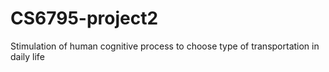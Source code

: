 # CS6795-project2
Stimulation of human cognitive process to choose type of transportation in daily life
